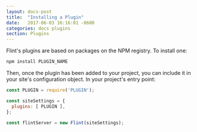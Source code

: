 ```yaml
---
layout: docs-post
title:  "Installing a Plugin"
date:   2017-06-03 16:16:01 -0600
categories: docs plugins
section: Plugins
---
```

Flint's plugins are based on packages on the NPM registry. To install one:

```bash
npm install PLUGIN_NAME
```

Then, once the plugin has been added to your project, you can include it in your site's configuration object. In your project's entry point:

```js
const PLUGIN = require('PLUGIN');

const siteSettings = {
  plugins: [ PLUGIN ],
};

const flintServer = new Flint(siteSettings);
```
